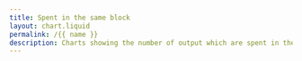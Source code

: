 ```yaml
---
title: Spent in the same block
layout: chart.liquid
permalink: /{{ name }}
description: Charts showing the number of output which are spent in the same block they are created
---
```


<canvas id="myChart" width="100%"></canvas>
<script>
var labels = {{ site.data.stats.total_spent_in_block_per_month.labels | join: "','" | prepend: "['" | append : "']"}};
var values = {{ site.data.stats.total_spent_in_block_per_month.values | join: "," | prepend: "[" | append: "]"}};
var total_values = {{ site.data.stats.total_outputs_per_month.values | join: "," | prepend: "[" | append: "]"}};
var perc = values.map(function(n,i) { return n / total_values[i]; });
var ctx = document.getElementById("myChart").getContext('2d');
var myChart = new Chart(ctx, {
    type: 'line',
    data: {
        labels: labels,
        datasets: [{
            label: 'total outputs spent in the same block per month',
            data: values,
            backgroundColor: window.chartColors.blue,
            fill: true,
            yAxisID: 'y-axis-1',
        },{
          label: 'total outputs per month',
          data: total_values,
          backgroundColor: window.chartColors.red,
          fill: true,
          yAxisID: 'y-axis-1',
      },{
        label: 'percentual',
        data: perc,
        backgroundColor: window.chartColors.orange,
        borderColor: window.chartColors.orange,
	  borderDash: [5, 5],
        fill: false,
        yAxisID: 'y-axis-2',
    }]
    },
    options: {
    scales: {
 		yAxes: [{
 			type: 'linear',
 			display: true,
 			position: 'left',
 			id: 'y-axis-1',
 		}, {
 			type: 'linear',
 			display: true,
 			position: 'right',
 			id: 'y-axis-2',
 			gridLines: {
 				drawOnChartArea: false,
 			},
 		}],
	}
    }
});
</script>

<br>
<br>
